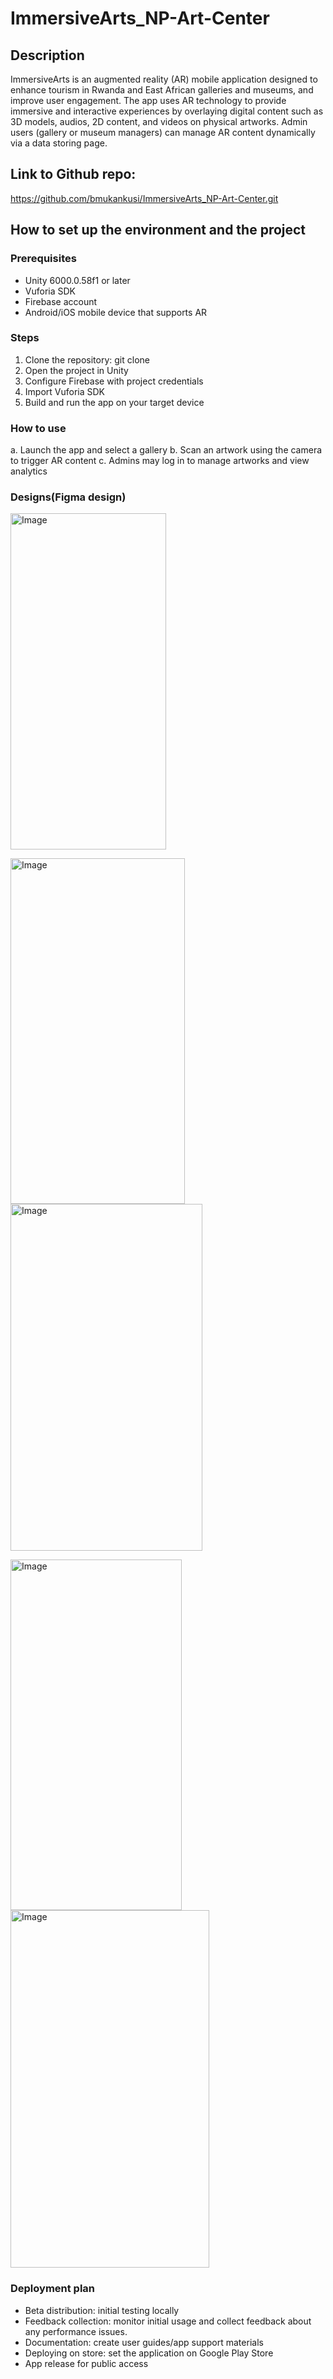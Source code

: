 # ImmersiveArts_NP-Art-Center
## Description
 ImmersiveArts is an augmented reality (AR) mobile application designed to enhance tourism in Rwanda and East African galleries and museums, and improve user engagement. The app uses AR technology to provide immersive and interactive experiences by overlaying digital content such as 3D models, audios, 2D content, and videos on physical artworks. Admin users (gallery or museum managers) can manage AR content dynamically via a data storing page.

 ## Link to Github repo: 
https://github.com/bmukankusi/ImmersiveArts_NP-Art-Center.git 
 
 ## How to set up the environment and the project
 ### Prerequisites
 - Unity 6000.0.58f1 or later
 - Vuforia SDK
 - Firebase account
 - Android/iOS mobile device that supports AR
  ### Steps
  1. Clone the repository: git clone
  2. Open the project in Unity
  3. Configure Firebase with project credentials
  4. Import Vuforia SDK
  5. Build and run the app on your target device

   ### How to use
   a. Launch the app and select a gallery
   b. Scan an artwork using the camera to trigger AR content
   c. Admins may log in to manage artworks and view analytics

   ### Designs(Figma design)
   <img width="249" height="538" alt="Image" src="https://github.com/user-attachments/assets/29a02ae9-322c-4726-832a-c8212652ee75" />

   <img width="279" height="553" alt="Image" src="https://github.com/user-attachments/assets/794db01d-5ba7-4e53-8448-9f2da7f908bc" />                      <img width="307" height="555" alt="Image" src="https://github.com/user-attachments/assets/621a9838-0df0-428d-b17d-03e79250d41b" />

   <img width="274" height="561" alt="Image" src="https://github.com/user-attachments/assets/0573c5d4-afc7-4d22-8ba8-5c21db5e2f6e" />                         <img width="318" height="572" alt="Image" src="https://github.com/user-attachments/assets/cc61151c-be2f-482e-ac81-18ec5ed673eb" />
   
   ### Deployment plan
   - Beta distribution: initial testing locally
   - Feedback collection: monitor initial usage and collect feedback about any performance issues.
   - Documentation: create user guides/app support materials
   - Deploying on store: set the application on Google Play Store
   - App release for public access

